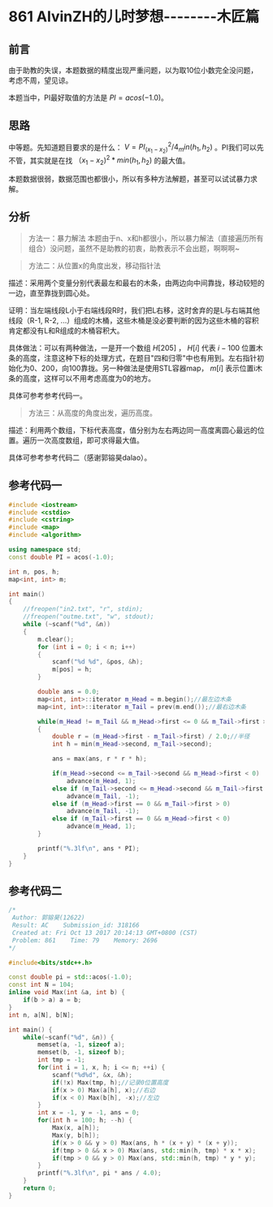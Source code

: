 # 861 AlvinZH的儿时梦想--------木匠篇

## 前言

由于助教的失误，本题数据的精度出现严重问题，以为取10位小数完全没问题，考虑不周，望见谅。

本题当中，PI最好取值的方法是 $PI = acos(-1.0)$。

## 思路

中等题。先知道题目要求的是什么： $V = PI _(x_1 - x_2)^2 / 4_ min(h_1,h_2)$ 。PI我们可以先不管，其实就是在找 $（x_1 - x_2)^2* min(h_1,h_2)$ 的最大值。

本题数据很弱，数据范围也都很小，所以有多种方法解题，甚至可以试试暴力求解。

## 分析

> 方法一：暴力解法 本题由于n、x和h都很小，所以暴力解法（直接遍历所有组合）没问题，虽然不是助教的初衷，助教表示不会出题，啊啊啊~

> 方法二：从位置x的角度出发，移动指针法

描述：采用两个变量分别代表最左和最右的木条，由两边向中间靠拢，移动较短的一边，直至靠拢到圆心处。

证明：当左端线段L小于右端线段R时，我们把L右移，这时舍弃的是L与右端其他线段（R-1, R-2, ...）组成的木桶，这些木桶是没必要判断的因为这些木桶的容积肯定都没有L和R组成的木桶容积大。

具体做法：可以有两种做法，一是开一个数组 $H[205]$ ， $H[i]$ 代表 $i-100$ 位置木条的高度，注意这种下标的处理方式，在题目"四和归零"中也有用到。左右指针初始化为0、200，向100靠拢。另一种做法是使用STL容器map， $m[i]$ 表示位置i木条的高度，这样可以不用考虑高度为0的地方。

具体可参考参考代码一。

> 方法三：从高度的角度出发，遍历高度。

描述：利用两个数组，下标代表高度，值分别为左右两边同一高度离圆心最远的位置。遍历一次高度数组，即可求得最大值。

具体可参考参考代码二（感谢郭镕昊dalao）。

## 参考代码一

```c++
#include <iostream>
#include <cstdio>
#include <cstring>
#include <map>
#include <algorithm>

using namespace std;
const double PI = acos(-1.0);

int n, pos, h;
map<int, int> m;

int main()
{
    //freopen("in2.txt", "r", stdin);
    //freopen("outme.txt", "w", stdout);
    while (~scanf("%d", &n))
    {
        m.clear();
        for (int i = 0; i < n; i++)
        {
            scanf("%d %d", &pos, &h);
            m[pos] = h;
        }

        double ans = 0.0;
        map<int, int>::iterator m_Head = m.begin();//最左边木条
        map<int, int>::iterator m_Tail = prev(m.end());//最右边木条

        while(m_Head != m_Tail && m_Head->first <= 0 && m_Tail->first >= 0)
        {
            double r = (m_Head->first - m_Tail->first) / 2.0;//半径
            int h = min(m_Head->second, m_Tail->second);

            ans = max(ans, r * r * h);

            if(m_Head->second <= m_Tail->second && m_Head->first < 0)
                advance(m_Head, 1);
            else if (m_Tail->second <= m_Head->second && m_Tail->first > 0)
                advance(m_Tail, -1);
            else if (m_Head->first == 0 && m_Tail->first > 0)
                advance(m_Tail, -1);
            else if (m_Tail->first == 0 && m_Head->first < 0)
                advance(m_Head, 1);
        }

        printf("%.3lf\n", ans * PI);
    }
}
```

## 参考代码二

```c++
/*
 Author: 郭镕昊(12622)
 Result: AC    Submission_id: 318166
 Created at: Fri Oct 13 2017 20:14:13 GMT+0800 (CST)
 Problem: 861    Time: 79    Memory: 2696
*/

#include<bits/stdc++.h>

const double pi = std::acos(-1.0);
const int N = 104;
inline void Max(int &a, int b) {
    if(b > a) a = b;
}
int n, a[N], b[N];

int main() {
    while(~scanf("%d", &n)) {
        memset(a, -1, sizeof a);
        memset(b, -1, sizeof b);
        int tmp = -1;
        for(int i = 1, x, h; i <= n; ++i) {
            scanf("%d%d", &x, &h);
            if(!x) Max(tmp, h);//记录0位置高度
            if(x > 0) Max(a[h], x);//右边
            if(x < 0) Max(b[h], -x);//左边
        }
        int x = -1, y = -1, ans = 0;
        for(int h = 100; h; --h) {
            Max(x, a[h]);
            Max(y, b[h]);
            if(x > 0 && y > 0) Max(ans, h * (x + y) * (x + y));
            if(tmp > 0 && x > 0) Max(ans, std::min(h, tmp) * x * x);
            if(tmp > 0 && y > 0) Max(ans, std::min(h, tmp) * y * y);
        }
        printf("%.3lf\n", pi * ans / 4.0);
    }
    return 0;
}
```
